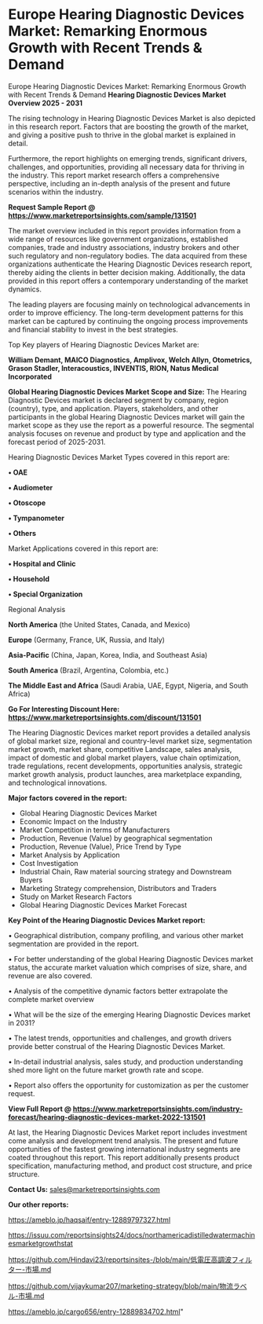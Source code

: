 # Europe Hearing Diagnostic Devices Market: Remarking Enormous Growth with Recent Trends & Demand
Europe Hearing Diagnostic Devices Market: Remarking Enormous Growth with Recent Trends & Demand
<Strong> Hearing Diagnostic Devices Market Overview 2025 - 2031</strong>

The rising technology in Hearing Diagnostic Devices Market is also depicted in this research report. Factors that are boosting the growth of the market, and giving a positive push to thrive in the global market is explained in detail.

Furthermore, the report highlights on emerging trends, significant drivers, challenges, and opportunities, providing all necessary data for thriving in the industry. This report market research offers a comprehensive perspective, including an in-depth analysis of the present and future scenarios within the industry.

<strong>Request Sample Report @ <a href=https://www.marketreportsinsights.com/sample/131501>https://www.marketreportsinsights.com/sample/131501</a></strong>

The market overview included in this report provides information from a wide range of resources like government organizations, established companies, trade and industry associations, industry brokers and other such regulatory and non-regulatory bodies. The data acquired from these organizations authenticate the Hearing Diagnostic Devices research report, thereby aiding the clients in better decision making. Additionally, the data provided in this report offers a contemporary understanding of the market dynamics.

The leading players are focusing mainly on technological advancements in order to improve efficiency. The long-term development patterns for this market can be captured by continuing the ongoing process improvements and financial stability to invest in the best strategies.

Top Key players of Hearing Diagnostic Devices Market are:

<strong>William Demant, MAICO Diagnostics, Amplivox, Welch Allyn, Otometrics, Grason Stadler, Interacoustics, INVENTIS, RION, Natus Medical Incorporated</strong>

<strong><b>Global Hearing Diagnostic Devices Market Scope and Size:</b></strong>
The Hearing Diagnostic Devices market is declared segment by company, region (country), type, and application. Players, stakeholders, and other participants in the global Hearing Diagnostic Devices market will gain the market scope as they use the report as a powerful resource. The segmental analysis focuses on revenue and product by type and application and the forecast period of 2025-2031.

Hearing Diagnostic Devices Market Types covered in this report are:

<strong>• OAE

• Audiometer

• Otoscope

• Tympanometer

• Others</strong>

Market Applications covered in this report are:

<strong>• Hospital and Clinic

• Household

• Special Organization</strong> 

Regional Analysis

<strong>North America</strong> (the United States, Canada, and Mexico)

<strong>Europe</strong> (Germany, France, UK, Russia, and Italy)

<strong>Asia-Pacific</strong> (China, Japan, Korea, India, and Southeast Asia)

<strong>South America</strong> (Brazil, Argentina, Colombia, etc.)

<strong>The Middle East and Africa</strong> (Saudi Arabia, UAE, Egypt, Nigeria, and South Africa)

<strong>Go For Interesting Discount Here: <a href=https://www.marketreportsinsights.com/discount/131501>https://www.marketreportsinsights.com/discount/131501</a></strong>

The Hearing Diagnostic Devices market report provides a detailed analysis of global market size, regional and country-level market size, segmentation market growth, market share, competitive Landscape, sales analysis, impact of domestic and global market players, value chain optimization, trade regulations, recent developments, opportunities analysis, strategic market growth analysis, product launches, area marketplace expanding, and technological innovations.

<strong><b>Major factors covered in the report:</b></strong>
<ul>
  <li>Global Hearing Diagnostic Devices Market </li>
  <li>Economic Impact on the Industry</li>
  <li>Market Competition in terms of Manufacturers</li>
  <li>Production, Revenue (Value) by geographical segmentation</li>
  <li>Production, Revenue (Value), Price Trend by Type</li>
  <li>Market Analysis by Application</li>
  <li>Cost Investigation</li>
  <li>Industrial Chain, Raw material sourcing strategy and Downstream Buyers</li>
  <li>Marketing Strategy comprehension, Distributors and Traders</li>
  <li>Study on Market Research Factors</li>
  <li>Global Hearing Diagnostic Devices Market Forecast</li>
</ul>

<strong><b>Key Point of the Hearing Diagnostic Devices Market report:</b></strong>

• Geographical distribution, company profiling, and various other market segmentation are provided in the report.

• For better understanding of the global Hearing Diagnostic Devices market status, the accurate market valuation which comprises of size, share, and revenue are also covered.

• Analysis of the competitive dynamic factors better extrapolate the complete market overview

• What will be the size of the emerging Hearing Diagnostic Devices market in 2031?

• The latest trends, opportunities and challenges, and growth drivers provide better construal of the Hearing Diagnostic Devices Market.

• In-detail industrial analysis, sales study, and production understanding shed more light on the future market growth rate and scope.

• Report also offers the opportunity for customization as per the customer request.

<strong><b>View Full Report @ <a href=https://www.marketreportsinsights.com/industry-forecast/hearing-diagnostic-devices-market-2022-131501>https://www.marketreportsinsights.com/industry-forecast/hearing-diagnostic-devices-market-2022-131501</a></b></strong>


At last, the Hearing Diagnostic Devices Market report includes investment come analysis and development trend analysis. The present and future opportunities of the fastest growing international industry segments are coated throughout this report. This report additionally presents product specification, manufacturing method, and product cost structure, and price structure.

<strong>Contact Us:</strong>
sales@marketreportsinsights.com

<strong>Our other reports:</strong>

<a href=https://ameblo.jp/haqsaif/entry-12889797327.html>https://ameblo.jp/haqsaif/entry-12889797327.html</a>

<a href=https://issuu.com/reportsinsights24/docs/northamericadistilledwatermachinesmarketgrowthstat>https://issuu.com/reportsinsights24/docs/northamericadistilledwatermachinesmarketgrowthstat</a>

<a href=https://github.com/Hindavi23/reportsinsites-/blob/main/低電圧高調波フィルター-市場.md>https://github.com/Hindavi23/reportsinsites-/blob/main/低電圧高調波フィルター-市場.md</a>

<a href=https://github.com/vijaykumar207/marketing-strategy/blob/main/物流ラベル-市場.md>https://github.com/vijaykumar207/marketing-strategy/blob/main/物流ラベル-市場.md</a>

<a href=https://ameblo.jp/cargo656/entry-12889834702.html>https://ameblo.jp/cargo656/entry-12889834702.html</a>"

